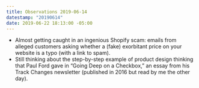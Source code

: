 ```yaml
---
title: Observations 2019-06-14
datestamp: "20190614"
date: 2019-06-22 18:13:00 -05:00
---
```


- Almost getting caught in an ingenious Shopify scam: emails from alleged customers asking whether a (fake) exorbitant price on your website is a typo (with a link to spam).
- Still thinking about the step-by-step example of product design thinking that Paul Ford gave in “Going Deep on a Checkbox,” an essay from his Track Changes newsletter (published in 2016 but read by me the other day).
